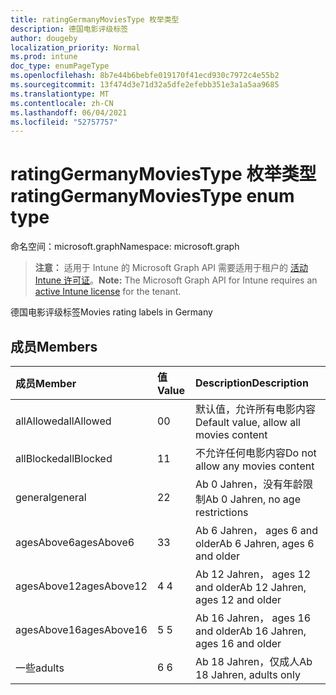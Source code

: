```yaml
---
title: ratingGermanyMoviesType 枚举类型
description: 德国电影评级标签
author: dougeby
localization_priority: Normal
ms.prod: intune
doc_type: enumPageType
ms.openlocfilehash: 8b7e44b6bebfe019170f41ecd930c7972c4e55b2
ms.sourcegitcommit: 13f474d3e71d32a5dfe2efebb351e3a1a5aa9685
ms.translationtype: MT
ms.contentlocale: zh-CN
ms.lasthandoff: 06/04/2021
ms.locfileid: "52757757"
---
```

# <a name="ratinggermanymoviestype-enum-type"></a><span data-ttu-id="af61c-103">ratingGermanyMoviesType 枚举类型</span><span class="sxs-lookup"><span data-stu-id="af61c-103">ratingGermanyMoviesType enum type</span></span>

<span data-ttu-id="af61c-104">命名空间：microsoft.graph</span><span class="sxs-lookup"><span data-stu-id="af61c-104">Namespace: microsoft.graph</span></span>

> <span data-ttu-id="af61c-105">**注意：** 适用于 Intune 的 Microsoft Graph API 需要适用于租户的 [活动 Intune 许可证](https://go.microsoft.com/fwlink/?linkid=839381)。</span><span class="sxs-lookup"><span data-stu-id="af61c-105">**Note:** The Microsoft Graph API for Intune requires an [active Intune license](https://go.microsoft.com/fwlink/?linkid=839381) for the tenant.</span></span>

<span data-ttu-id="af61c-106">德国电影评级标签</span><span class="sxs-lookup"><span data-stu-id="af61c-106">Movies rating labels in Germany</span></span>

## <a name="members"></a><span data-ttu-id="af61c-107">成员</span><span class="sxs-lookup"><span data-stu-id="af61c-107">Members</span></span>
|<span data-ttu-id="af61c-108">成员</span><span class="sxs-lookup"><span data-stu-id="af61c-108">Member</span></span>|<span data-ttu-id="af61c-109">值</span><span class="sxs-lookup"><span data-stu-id="af61c-109">Value</span></span>|<span data-ttu-id="af61c-110">Description</span><span class="sxs-lookup"><span data-stu-id="af61c-110">Description</span></span>|
|:---|:---|:---|
|<span data-ttu-id="af61c-111">allAllowed</span><span class="sxs-lookup"><span data-stu-id="af61c-111">allAllowed</span></span>|<span data-ttu-id="af61c-112">0</span><span class="sxs-lookup"><span data-stu-id="af61c-112">0</span></span>|<span data-ttu-id="af61c-113">默认值，允许所有电影内容</span><span class="sxs-lookup"><span data-stu-id="af61c-113">Default value, allow all movies content</span></span>|
|<span data-ttu-id="af61c-114">allBlocked</span><span class="sxs-lookup"><span data-stu-id="af61c-114">allBlocked</span></span>|<span data-ttu-id="af61c-115">1</span><span class="sxs-lookup"><span data-stu-id="af61c-115">1</span></span>|<span data-ttu-id="af61c-116">不允许任何电影内容</span><span class="sxs-lookup"><span data-stu-id="af61c-116">Do not allow any movies content</span></span>|
|<span data-ttu-id="af61c-117">general</span><span class="sxs-lookup"><span data-stu-id="af61c-117">general</span></span>|<span data-ttu-id="af61c-118">2</span><span class="sxs-lookup"><span data-stu-id="af61c-118">2</span></span>|<span data-ttu-id="af61c-119">Ab 0 Jahren，没有年龄限制</span><span class="sxs-lookup"><span data-stu-id="af61c-119">Ab 0 Jahren, no age restrictions</span></span>|
|<span data-ttu-id="af61c-120">agesAbove6</span><span class="sxs-lookup"><span data-stu-id="af61c-120">agesAbove6</span></span>|<span data-ttu-id="af61c-121">3</span><span class="sxs-lookup"><span data-stu-id="af61c-121">3</span></span>|<span data-ttu-id="af61c-122">Ab 6 Jahren， ages 6 and older</span><span class="sxs-lookup"><span data-stu-id="af61c-122">Ab 6 Jahren, ages 6 and older</span></span>|
|<span data-ttu-id="af61c-123">agesAbove12</span><span class="sxs-lookup"><span data-stu-id="af61c-123">agesAbove12</span></span>|<span data-ttu-id="af61c-124">4 </span><span class="sxs-lookup"><span data-stu-id="af61c-124">4</span></span>|<span data-ttu-id="af61c-125">Ab 12 Jahren， ages 12 and older</span><span class="sxs-lookup"><span data-stu-id="af61c-125">Ab 12 Jahren, ages 12 and older</span></span>|
|<span data-ttu-id="af61c-126">agesAbove16</span><span class="sxs-lookup"><span data-stu-id="af61c-126">agesAbove16</span></span>|<span data-ttu-id="af61c-127">5 </span><span class="sxs-lookup"><span data-stu-id="af61c-127">5</span></span>|<span data-ttu-id="af61c-128">Ab 16 Jahren， ages 16 and older</span><span class="sxs-lookup"><span data-stu-id="af61c-128">Ab 16 Jahren, ages 16 and older</span></span>|
|<span data-ttu-id="af61c-129">一些</span><span class="sxs-lookup"><span data-stu-id="af61c-129">adults</span></span>|<span data-ttu-id="af61c-130">6 </span><span class="sxs-lookup"><span data-stu-id="af61c-130">6</span></span>|<span data-ttu-id="af61c-131">Ab 18 Jahren，仅成人</span><span class="sxs-lookup"><span data-stu-id="af61c-131">Ab 18 Jahren, adults only</span></span>|




